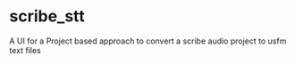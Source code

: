 # scribe_stt
A UI for a Project based approach to convert a scribe audio project to usfm text files
